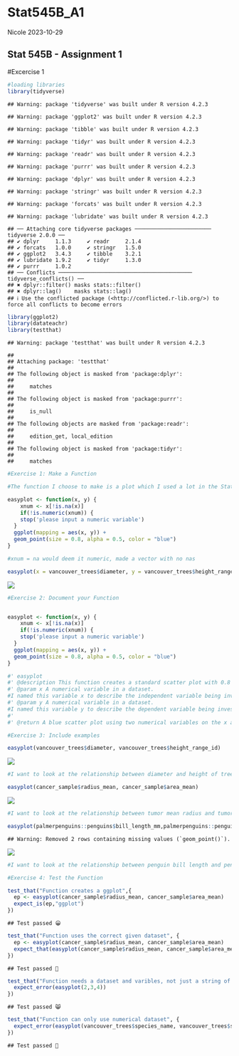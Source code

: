 Stat545B_A1
================
Nicole
2023-10-29

## Stat 545B - Assignment 1

\#Excercise 1

``` r
#loading libraries 
library(tidyverse)
```

    ## Warning: package 'tidyverse' was built under R version 4.2.3

    ## Warning: package 'ggplot2' was built under R version 4.2.3

    ## Warning: package 'tibble' was built under R version 4.2.3

    ## Warning: package 'tidyr' was built under R version 4.2.3

    ## Warning: package 'readr' was built under R version 4.2.3

    ## Warning: package 'purrr' was built under R version 4.2.3

    ## Warning: package 'dplyr' was built under R version 4.2.3

    ## Warning: package 'stringr' was built under R version 4.2.3

    ## Warning: package 'forcats' was built under R version 4.2.3

    ## Warning: package 'lubridate' was built under R version 4.2.3

    ## ── Attaching core tidyverse packages ──────────────────────── tidyverse 2.0.0 ──
    ## ✔ dplyr     1.1.3     ✔ readr     2.1.4
    ## ✔ forcats   1.0.0     ✔ stringr   1.5.0
    ## ✔ ggplot2   3.4.3     ✔ tibble    3.2.1
    ## ✔ lubridate 1.9.2     ✔ tidyr     1.3.0
    ## ✔ purrr     1.0.2     
    ## ── Conflicts ────────────────────────────────────────── tidyverse_conflicts() ──
    ## ✖ dplyr::filter() masks stats::filter()
    ## ✖ dplyr::lag()    masks stats::lag()
    ## ℹ Use the conflicted package (<http://conflicted.r-lib.org/>) to force all conflicts to become errors

``` r
library(ggplot2)
library(datateachr)
library(testthat)
```

    ## Warning: package 'testthat' was built under R version 4.2.3

    ## 
    ## Attaching package: 'testthat'
    ## 
    ## The following object is masked from 'package:dplyr':
    ## 
    ##     matches
    ## 
    ## The following object is masked from 'package:purrr':
    ## 
    ##     is_null
    ## 
    ## The following objects are masked from 'package:readr':
    ## 
    ##     edition_get, local_edition
    ## 
    ## The following object is masked from 'package:tidyr':
    ## 
    ##     matches

``` r
#Exercise 1: Make a Function

#The function I choose to make is a plot which I used a lot in the Stat545 mda. This function creates a standard scatterplot. 

easyplot <- function(x, y) {
    xnum <- x[!is.na(x)]
    if(!is.numeric(xnum)) {
    stop('please input a numeric variable')
  }
  ggplot(mapping = aes(x, y)) + 
  geom_point(size = 0.8, alpha = 0.5, color = "blue") 
}

#xnum = na would deem it numeric, made a vector with no nas 

easyplot(x = vancouver_trees$diameter, y = vancouver_trees$height_range_id)
```

![](Stat-545B-_A1_NH_files/figure-gfm/unnamed-chunk-2-1.png)<!-- -->

``` r
#Exercise 2: Document your Function


easyplot <- function(x, y) {
    xnum <- x[!is.na(x)]
    if(!is.numeric(xnum)) {
    stop('please input a numeric variable')
  }
  ggplot(mapping = aes(x, y)) + 
  geom_point(size = 0.8, alpha = 0.5, color = "blue") 
}

#' easyplot
#' @description This function creates a standard scatter plot with 0.8 size blue points using ggplot. This function makes it easy to create a plot to look at the relationship between two numerical variables in a dataset.
#' @param x A numerical variable in a dataset.
#I named this variable x to describe the independent variable being investigated
#' @param y A numerical variable in a dataset.
#I named this variable y to describe the dependent variable being investigated 
#'
#' @return A blue scatter plot using two numerical variables on the x and y axis  
```

``` r
#Exercise 3: Include examples 

easyplot(vancouver_trees$diameter, vancouver_trees$height_range_id)
```

![](Stat-545B-_A1_NH_files/figure-gfm/unnamed-chunk-4-1.png)<!-- -->

``` r
#I want to look at the relationship between diameter and height of trees using the vancouver trees dataset, I am using the easyplot function to quickly see if there is a pattern between these variables. I can see that the shorter/mid height trees tend to be the tallest. 
```

``` r
easyplot(cancer_sample$radius_mean, cancer_sample$area_mean)
```

![](Stat-545B-_A1_NH_files/figure-gfm/unnamed-chunk-5-1.png)<!-- -->

``` r
#I want to look at the relationship between tumor mean radius and tumor mean area using the cancer sample dataset, I am using the easyplot function to quickly see if there is a pattern between these variables. The results show a positive correlation.  
```

``` r
easyplot(palmerpenguins::penguins$bill_length_mm,palmerpenguins::penguins$bill_depth_mm)
```

    ## Warning: Removed 2 rows containing missing values (`geom_point()`).

![](Stat-545B-_A1_NH_files/figure-gfm/unnamed-chunk-6-1.png)<!-- -->

``` r
#I want to look at the relationship between penguin bill length and penguin bill depth using the palmer penguins dataset, I am using the easyplot function to quickly see if there is a pattern between these variables. There doesn't seem to be a clear pattern between these variables. 
```

``` r
#Exercise 4: Test the Function

test_that("Function creates a ggplot",{
  ep <- easyplot(cancer_sample$radius_mean, cancer_sample$area_mean)
  expect_is(ep,"ggplot")
})
```

    ## Test passed 😀

``` r
test_that("Function uses the correct given dataset", {
  ep <- easyplot(cancer_sample$radius_mean, cancer_sample$area_mean)
  expect_that(easyplot(cancer_sample$radius_mean, cancer_sample$area_mean), equals(ep))
}) 
```

    ## Test passed 🎊

``` r
test_that("Function needs a dataset and varibles, not just a string of numbers", {
  expect_error(easyplot(2,3,4))
})
```

    ## Test passed 😸

``` r
test_that("Function can only use numerical dataset", {
  expect_error(easyplot(vancouver_trees$species_name, vancouver_trees$std_street))
})
```

    ## Test passed 🥳
